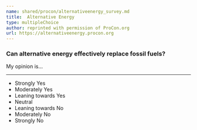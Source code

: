 ```yaml
---
name: shared/procon/alternativeenergy_survey.md
title:  Alternative Energy 
type: multipleChoice
author: reprinted with permission of ProCon.org
url: https://alternativeenergy.procon.org 
---
```


###  Can alternative energy effectively replace fossil fuels?

My opinion is...

---

- Strongly Yes
- Moderately Yes
- Leaning towards Yes
- Neutral
- Leaning towards No
- Moderately No
- Strongly No

